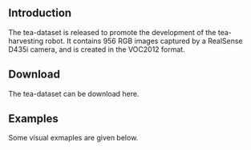 ## Introduction
The tea-dataset is released to promote the development of the tea-harvesting robot. It contains 956 RGB images captured by a RealSense D435i camera, and is created in the VOC2012 format. 
## Download
The tea-dataset can be download here.
## Examples
Some visual exmaples are given below.
